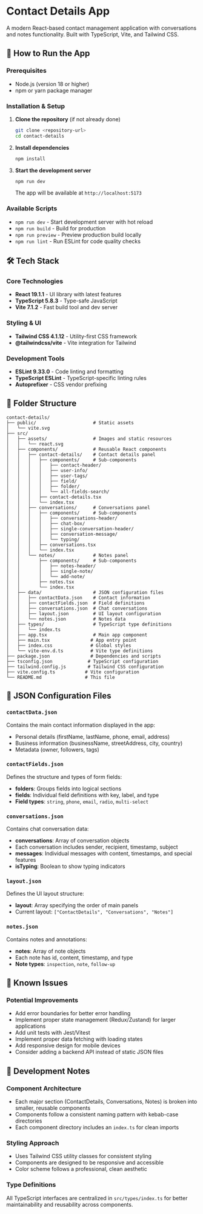 # Contact Details App

A modern React-based contact management application with conversations and notes functionality. Built with TypeScript, Vite, and Tailwind CSS.

## 🚀 How to Run the App

### Prerequisites

- Node.js (version 18 or higher)
- npm or yarn package manager

### Installation & Setup

1. **Clone the repository** (if not already done)

   ```bash
   git clone <repository-url>
   cd contact-details
   ```

2. **Install dependencies**

   ```bash
   npm install
   ```

3. **Start the development server**
   ```bash
   npm run dev
   ```
   The app will be available at `http://localhost:5173`

### Available Scripts

- `npm run dev` - Start development server with hot reload
- `npm run build` - Build for production
- `npm run preview` - Preview production build locally
- `npm run lint` - Run ESLint for code quality checks

## 🛠️ Tech Stack

### Core Technologies

- **React 19.1.1** - UI library with latest features
- **TypeScript 5.8.3** - Type-safe JavaScript
- **Vite 7.1.2** - Fast build tool and dev server

### Styling & UI

- **Tailwind CSS 4.1.12** - Utility-first CSS framework
- **@tailwindcss/vite** - Vite integration for Tailwind

### Development Tools

- **ESLint 9.33.0** - Code linting and formatting
- **TypeScript ESLint** - TypeScript-specific linting rules
- **Autoprefixer** - CSS vendor prefixing

## 📁 Folder Structure

```
contact-details/
├── public/                     # Static assets
│   └── vite.svg
├── src/
│   ├── assets/                 # Images and static resources
│   │   └── react.svg
│   ├── components/             # Reusable React components
│   │   ├── contact-details/    # Contact details panel
│   │   │   ├── components/     # Sub-components
│   │   │   │   ├── contact-header/
│   │   │   │   ├── user-info/
│   │   │   │   ├── user-tags/
│   │   │   │   ├── field/
│   │   │   │   ├── folder/
│   │   │   │   └── all-fields-search/
│   │   │   ├── contact-details.tsx
│   │   │   └── index.tsx
│   │   ├── conversations/      # Conversations panel
│   │   │   ├── components/     # Sub-components
│   │   │   │   ├── conversations-header/
│   │   │   │   ├── chat-box/
│   │   │   │   ├── single-conversation-header/
│   │   │   │   ├── conversation-message/
│   │   │   │   └── typing/
│   │   │   ├── conversations.tsx
│   │   │   └── index.tsx
│   │   └── notes/              # Notes panel
│   │       ├── components/     # Sub-components
│   │       │   ├── notes-header/
│   │       │   ├── single-note/
│   │       │   └── add-note/
│   │       ├── notes.tsx
│   │       └── index.tsx
│   ├── data/                   # JSON configuration files
│   │   ├── contactData.json    # Contact information
│   │   ├── contactFields.json  # Field definitions
│   │   ├── conversations.json  # Chat conversations
│   │   ├── layout.json         # UI layout configuration
│   │   └── notes.json          # Notes data
│   ├── types/                  # TypeScript type definitions
│   │   └── index.ts
│   ├── app.tsx                 # Main app component
│   ├── main.tsx               # App entry point
│   ├── index.css              # Global styles
│   └── vite-env.d.ts          # Vite type definitions
├── package.json               # Dependencies and scripts
├── tsconfig.json             # TypeScript configuration
├── tailwind.config.js        # Tailwind CSS configuration
├── vite.config.ts           # Vite configuration
└── README.md                # This file
```

## 📄 JSON Configuration Files

### `contactData.json`

Contains the main contact information displayed in the app:

- Personal details (firstName, lastName, phone, email, address)
- Business information (businessName, streetAddress, city, country)
- Metadata (owner, followers, tags)

### `contactFields.json`

Defines the structure and types of form fields:

- **folders**: Groups fields into logical sections
- **fields**: Individual field definitions with key, label, and type
- **Field types**: `string`, `phone`, `email`, `radio`, `multi-select`

### `conversations.json`

Contains chat conversation data:

- **conversations**: Array of conversation objects
- Each conversation includes sender, recipient, timestamp, subject
- **messages**: Individual messages with content, timestamps, and special features
- **isTyping**: Boolean to show typing indicators

### `layout.json`

Defines the UI layout structure:

- **layout**: Array specifying the order of main panels
- Current layout: `["ContactDetails", "Conversations", "Notes"]`

### `notes.json`

Contains notes and annotations:

- **notes**: Array of note objects
- Each note has id, content, timestamp, and type
- **Note types**: `inspection`, `note`, `follow-up`

## 🐛 Known Issues

### Potential Improvements

- Add error boundaries for better error handling
- Implement proper state management (Redux/Zustand) for larger applications
- Add unit tests with Jest/Vitest
- Implement proper data fetching with loading states
- Add responsive design for mobile devices
- Consider adding a backend API instead of static JSON files

## 🔧 Development Notes

### Component Architecture

- Each major section (ContactDetails, Conversations, Notes) is broken into smaller, reusable components
- Components follow a consistent naming pattern with kebab-case directories
- Each component directory includes an `index.ts` for clean imports

### Styling Approach

- Uses Tailwind CSS utility classes for consistent styling
- Components are designed to be responsive and accessible
- Color scheme follows a professional, clean aesthetic

### Type Definitions

All TypeScript interfaces are centralized in `src/types/index.ts` for better maintainability and reusability across components.
